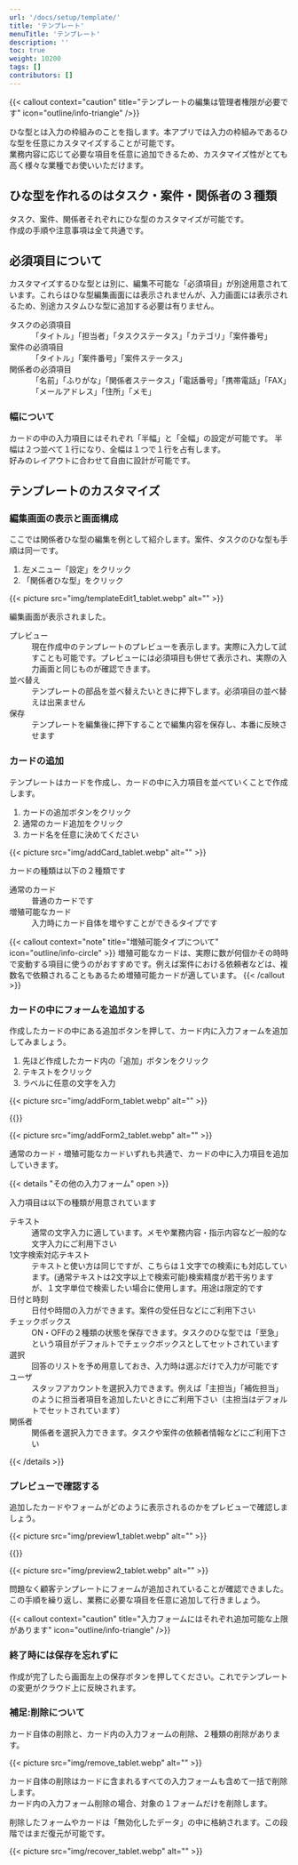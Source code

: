 ```yaml
---
url: '/docs/setup/template/'
title: 'テンプレート'
menuTitle: 'テンプレート'
description: ''
toc: true
weight: 10200
tags: []
contributors: []
---
```


{{< callout context="caution" title="テンプレートの編集は管理者権限が必要です" icon="outline/info-triangle" />}}

ひな型とは入力の枠組みのことを指します。本アプリでは入力の枠組みであるひな型を任意にカスタマイズすることが可能です。  
業務内容に応じて必要な項目を任意に追加できるため、カスタマイズ性がとても高く様々な業種でお使いいただけます。

## ひな型を作れるのはタスク・案件・関係者の３種類

タスク、案件、関係者それぞれにひな型のカスタマイズが可能です。  
作成の手順や注意事項は全て共通です。

## 必須項目について

カスタマイズするひな型とは別に、編集不可能な「必須項目」が別途用意されています。これらはひな型編集画面には表示されませんが、入力画面には表示されるため、別途カスタムひな型に追加する必要は有りません。

<dl class="basic">
<dt>タスクの必須項目</dt>
<dd>「タイトル」「担当者」「タスクステータス」「カテゴリ」「案件番号」</dd>
<dt>案件の必須項目</dt>
<dd>「タイトル」「案件番号」「案件ステータス」</dd>
<dt>関係者の必須項目</dt>
<dd>「名前」「ふりがな」「関係者ステータス」「電話番号」「携帯電話」「FAX」「メールアドレス」「住所」「メモ」</dd>
</dl>

### 幅について

カードの中の入力項目にはそれぞれ「半幅」と「全幅」の設定が可能です。
半幅は２つ並べて１行になり、全幅は１つで１行を占有します。  
好みのレイアウトに合わせて自由に設計が可能です。

## テンプレートのカスタマイズ

### 編集画面の表示と画面構成

ここでは関係者ひな型の編集を例として紹介します。案件、タスクのひな型も手順は同一です。

1. 左メニュー「設定」をクリック
2. 「関係者ひな型」をクリック

{{< picture src="img/templateEdit1_tablet.webp" alt="" >}}

編集画面が表示されました。

<dl class="basic">
<dt>プレビュー</dt>
<dd>現在作成中のテンプレートのプレビューを表示します。実際に入力して試すことも可能です。プレビューには必須項目も併せて表示され、実際の入力画面と同じものが確認できます。</dd>
<dt>並べ替え</dt>
<dd>テンプレートの部品を並べ替えたいときに押下します。必須項目の並べ替えは出来ません</dd>
<dt>保存</dt>
<dd>テンプレートを編集後に押下することで編集内容を保存し、本番に反映させます</dd>
</dl>

### カードの追加

テンプレートはカードを作成し、カードの中に入力項目を並べていくことで作成します。

1. カードの追加ボタンをクリック
2. 通常のカード追加をクリック
3. カード名を任意に決めてください

{{< picture src="img/addCard_tablet.webp" alt="" >}}

カードの種類は以下の２種類です

<dl class="basic">
<dt>通常のカード</dt>
<dd>普通のカードです</dd>
<dt>増殖可能なカード</dt>
<dd>入力時にカード自体を増やすことができるタイプです</dd>
</dl>

{{< callout context="note" title="増殖可能タイプについて" icon="outline/info-circle" >}}
増殖可能なカードは、実際に数が何個かその時時で変動する項目に使うのがおすすめです。例えば案件における依頼者などは、複数名で依頼されることもあるため増殖可能カードが適しています。
{{< /callout >}}

### カードの中にフォームを追加する

作成したカードの中にある追加ボタンを押して、カード内に入力フォームを追加してみましょう。

1. 先ほど作成したカード内の「追加」ボタンをクリック
2. テキストをクリック
3. ラベルに任意の文字を入力

{{< picture src="img/addForm_tablet.webp" alt="" >}}

{{<nextArrow>}}

{{< picture src="img/addForm2_tablet.webp" alt="" >}}

通常のカード・増殖可能なカードいずれも共通で、カードの中に入力項目を追加していきます。

{{< details "その他の入力フォーム" open >}}

入力項目は以下の種類が用意されています

<dl class="basic">
<dt>テキスト</dt>
<dd>通常の文字入力に適しています。メモや業務内容・指示内容など一般的な文字入力にご利用下さい</dd>
<dt>1文字検索対応テキスト</dt>
<dd>テキストと使い方は同じですが、こちらは１文字での検索にも対応しています。(通常テキストは2文字以上で検索可能)検索精度が若干劣りますが、１文字単位で検索したい場合に使用します。用途は限定的です</dd>
<dt>日付と時刻</dt>
<dd>日付や時間の入力ができます。案件の受任日などにご利用下さい</dd>
<dt>チェックボックス</dt>
<dd>ON・OFFの２種類の状態を保存できます。タスクのひな型では「至急」という項目がデフォルトでチェックボックスとしてセットされています</dd>
<dt>選択</dt>
<dd>回答のリストを予め用意しておき、入力時は選ぶだけで入力が可能です</dd>
<dt>ユーザ</dt>
<dd>スタッフアカウントを選択入力できます。例えば「主担当」「補佐担当」のように担当者項目を追加したいときにご利用下さい（主担当はデフォルトでセットされています）</dd>
<dt>関係者</dt>
<dd>関係者を選択入力できます。タスクや案件の依頼者情報などにご利用下さい</dd>
</dl>

{{< /details >}}

### プレビューで確認する

追加したカードやフォームがどのように表示されるのかをプレビューで確認しましょう。

{{< picture src="img/preview1_tablet.webp" alt="" >}}

{{<nextArrow>}}

{{< picture src="img/preview2_tablet.webp" alt="" >}}

問題なく顧客テンプレートにフォームが追加されていることが確認できました。
この手順を繰り返し、業務に必要な項目を任意に追加して行きましょう。

{{< callout context="caution" title="入力フォームにはそれぞれ追加可能な上限があります" icon="outline/info-triangle" />}}

### 終了時には保存を忘れずに

作成が完了したら画面左上の保存ボタンを押してください。これでテンプレートの変更がクラウド上に反映されます。

### 補足:削除について

カード自体の削除と、カード内の入力フォームの削除、２種類の削除があります。

{{< picture src="img/remove_tablet.webp" alt="" >}}

カード自体の削除はカードに含まれるすべての入力フォームも含めて一括で削除します。  
カード内の入力フォーム削除の場合、対象の１フォームだけを削除します。

削除したフォームやカードは「無効化したデータ」の中に格納されます。この段階ではまだ復元が可能です。

{{< picture src="img/recover_tablet.webp" alt="" >}}
